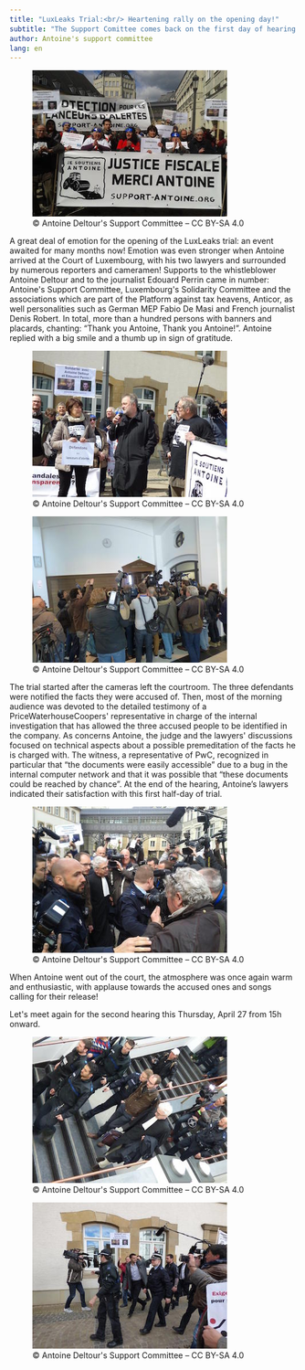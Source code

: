 ```yaml
---
title: "LuxLeaks Trial:<br/> Heartening rally on the opening day!"
subtitle: "The Support Comittee comes back on the first day of hearing and the rally to support the LuxLeaks whistleblowers"
author: Antoine's support committee
lang: en
---
```


<figure>
  <img src="/images/news/2016-04-26-first-hearing-1.jpg" alt="The support committee, with flags and signs."/>
  <figcaption>&copy; Antoine Deltour's Support Committee – CC BY-SA 4.0</figcaption>
</figure>

A great deal of emotion for the opening of the LuxLeaks trial: an event awaited for many months now! Emotion was even stronger when Antoine arrived at the Court of Luxembourg, with his two lawyers and surrounded by numerous reporters and cameramen! Supports to the whistleblower Antoine Deltour and to the journalist Edouard Perrin came in number: Antoine's Support Committee, Luxembourg's Solidarity Committee and the associations which are part of the Platform against tax heavens, Anticor, as well personalities such as German MEP Fabio De Masi and French journalist Denis Robert. In total, more than a hundred persons with banners and placards, chanting: “Thank you Antoine, Thank you Antoine!”. Antoine replied with a big smile and a thumb up in sign of gratitude.

<figure>
  <img src="/images/news/2016-04-26-first-hearing-4.jpg" alt="Denis Robert was present to support Antoine."/>
  <figcaption>&copy; Antoine Deltour's Support Committee – CC BY-SA 4.0</figcaption>
</figure>

<figure>
  <img src="/images/news/2016-04-26-first-hearing-3.jpg" alt="Many journalist at the hearing!"/>
  <figcaption>&copy; Antoine Deltour's Support Committee – CC BY-SA 4.0</figcaption>
</figure>


The trial started after the cameras left the courtroom. The three defendants were notified the facts they were accused of. Then, most of the morning audience was devoted to the detailed testimony of a PriceWaterhouseCoopers' representative in charge of the internal investigation that has allowed the three accused people to be identified in the company. As concerns Antoine, the judge and the lawyers' discussions focused on technical aspects about a possible premeditation of the facts he is charged with. The witness, a representative of PwC, recognized in particular that “the documents were easily accessible” due to a bug in the internal computer network and that it was possible that “these documents could be reached by chance”. At the end of the hearing, Antoine’s lawyers indicated their satisfaction with this first half-day of trial.

<figure>
  <img src="/images/news/2016-04-26-first-hearing-5.jpg" alt="Antoine and William Bourdon, after the hearing."/>
  <figcaption>&copy; Antoine Deltour's Support Committee – CC BY-SA 4.0</figcaption>
</figure>

When Antoine went out of the court, the atmosphere was once again warm and enthusiastic, with applause towards the accused ones and songs calling for their release!

Let's meet again for the second hearing this Thursday, April 27 from 15h onward.  

<figure>
  <img src="/images/news/2016-04-26-first-hearing-2.jpg" alt="Antoine, walking down the courthouse stairs"/>
  <figcaption>&copy; Antoine Deltour's Support Committee – CC BY-SA 4.0</figcaption>
</figure>


<figure>
  <img src="/images/news/2016-04-26-first-hearing-6.jpg" alt="Édouard Perrin, well supported too"/>
  <figcaption>&copy; Antoine Deltour's Support Committee – CC BY-SA 4.0</figcaption>
</figure>
